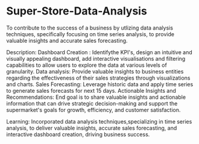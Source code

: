 # Super-Store-Data-Analysis

To contribute to the success of a business by utlizing data analysis techniques, specifically focusing on time series analysis, to provide valuable insights and accurate sales forecasting. 

Description:
Dashboard Creation : Identifythe KPI's, design an intuitive and visually appealing dashboard, add interactive visualisations and filtering capabilities to allow users to explore the data at various levels of granularity. 
Data analysis: Provide valuable insights to business entities regarding the effectiveness of their sales strategies through visualizations and charts.
Sales Forecasting: Leverage historic data and apply time series to generate sales forecasts for next 15 days. 
Actionable Insights and Recommendations: End goal is to share valuable insights and actionable information that can drive strategic decision-making and support the supermarket's goals for growth, efficiency, and customer satisfaction. 

Learning: Incorporated data analysis techniques,specializing in time series analysis, to deliver valuable insights, accurate sales forecasting, and interactive dashboard creation, driving business success. 
